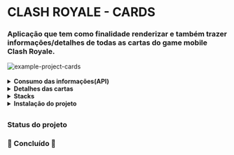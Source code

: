 # CLASH ROYALE - CARDS

### Aplicação que tem como finalidade renderizar e também trazer informações/detalhes de todas as cartas do game mobile Clash Royale.

<img src="./assets/clash-royale-cards.gif" alt="example-project-cards" />
<br><br>

<details>
  <br />
    <summary><strong>Consumo das informações(API)</strong></summary>
    <p>Todas os dados das cartas(nomes, imagens e níveis das cartas) foram obtidas da api própria do game <a href="https://clashroyale.com/pt/">Clash Royale</a>, que é disponibilizada para os desenvolvidos através deste <a href="https://developer.clashroyale.com/#/">site.</a></p>
</details>

<details>
  <br />
    <summary><strong>Detalhes das cartas</strong></summary>
    <p>Ao selecionar uma carta o usuário e redirecionado ao <a href="https://royaleapi.com/">RoyaleAPI,</a> que possui todas as informações do game mobile <a href="https://clashroyale.com/pt/">Clash Royale</a> e, o principal para este projeto que são as informações de cada carta, com isso trazendo informações e estatísticas de cada card game.</p>
</details>

<details>
<summary><strong>Stacks</strong></summary>
  <br />

    - ReactJS
    - TypeScript
    - StyledComponent
    - React-Icons
</details>

<details>
<summary><strong>Instalação do projeto</strong></summary>
<br />

  1. Clone o repositório

  - Use o comando: `git@github.com:PedroPDIN/project-clash-royale-cards.git`.
  - Entre na pasta do repositório que você acabou de clonar:
      - `cd project-clash-royale-cards`

  2. Instale as dependências

  - Use o comando: `npm install`.

  3. Logo após isso basta inicia-lo através do servidor de desenvolvimento.

  - use o comando: `npm start`

</details>

##

### Status do projeto
### :checkered_flag: Concluído :checkered_flag:

